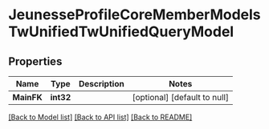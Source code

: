 # JeunesseProfileCoreMemberModelsTwUnifiedTwUnifiedQueryModel

## Properties
Name | Type | Description | Notes
------------ | ------------- | ------------- | -------------
**MainFK** | **int32** |  | [optional] [default to null]

[[Back to Model list]](../README.md#documentation-for-models) [[Back to API list]](../README.md#documentation-for-api-endpoints) [[Back to README]](../README.md)


